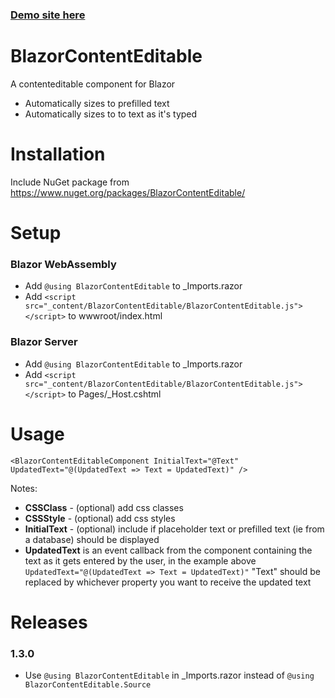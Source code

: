 
### [Demo site here](https://austineric.github.io/BlazorContentEditable/)

# BlazorContentEditable
A contenteditable component for Blazor

- Automatically sizes to prefilled text
- Automatically sizes to to text as it's typed

# Installation
Include NuGet package from https://www.nuget.org/packages/BlazorContentEditable/

# Setup
### Blazor WebAssembly
* Add `@using BlazorContentEditable` to _Imports.razor
* Add `<script src="_content/BlazorContentEditable/BlazorContentEditable.js"></script>` to wwwroot/index.html

### Blazor Server
* Add `@using BlazorContentEditable` to _Imports.razor
* Add `<script src="_content/BlazorContentEditable/BlazorContentEditable.js"></script>` to Pages/_Host.cshtml

# Usage
`<BlazorContentEditableComponent InitialText="@Text" UpdatedText="@(UpdatedText => Text = UpdatedText)" />`

Notes:
* **CSSClass** - (optional) add css classes
* **CSSStyle** - (optional) add css styles
* **InitialText** - (optional) include if placeholder text or prefilled text (ie from a database) should be displayed
* **UpdatedText** is an event callback from the component containing the text as it gets entered by the user, in the example above `UpdatedText="@(UpdatedText => Text = UpdatedText)"` "Text" should be replaced by whichever property you want to receive the updated text

# Releases
### 1.3.0
* Use `@using BlazorContentEditable` in _Imports.razor instead of `@using BlazorContentEditable.Source`

